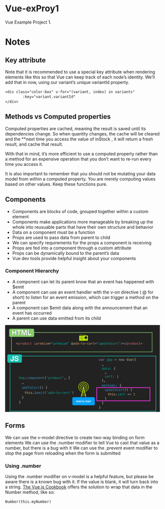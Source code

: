 # Vue-exProy1
Vue Example Project 1.

# Notes

## Key attribute

Note that it is recommended to use a special key attribute when rendering elements like this so that Vue can keep track of each node’s identity. We’ll add that in now, using our variant’s unique variantId property.

    <div class="color-box" v-for="(variant, index) in variants" 
            :key="variant.variantId"
    </div>

## Methods vs Computed properties

Computed properties are cached, meaning the result is saved until its dependencies change. So when quantity changes, the cache will be cleared and the **next time you access the value of inStock , it will return a fresh result, and cache that result.

With that in mind, it’s more efficient to use a computed property rather than a method for an expensive operation that you don’t want to re-run every time you access it.

It is also important to remember that you should not be mutating your data model from within a computed property. You are merely computing values based on other values. Keep these functions pure.

## Components

* Components are blocks of code, grouped together within a custom element
* Components make applications more manageable by breaking up the whole into reusuable parts that have their own structure and behavior
* Data on a component must be a function
* Props are used to pass data from parent to child
* We can specify requirements for the props a component is receiving
* Props are fed into a component through a custom attribute
* Props can be dynamically bound to the parent’s data
* Vue dev tools provide helpful insight about your components

### Component Hierarchy

* A component can let its parent know that an event has happened with $emit
* A component can use an event handler with the v-on directive ( @ for short) to listen for an event emission, which can trigger a method on the parent
* A component can $emit data along with the announcement that an event has occurred
* A parent can use data emitted from its child

![component-hierarchy](component-hierarchy.PNG)

## Forms

We can use the v-model directive to create two-way binding on form elements
We can use the .number modifier to tell Vue to cast that value as a number, but there is a bug with it
We can use the .prevent event modifier to stop the page from reloading when the form is submitted

### Using **.number**

Using the .number modifier on v-model is a helpful feature, but please be aware there is a known bug with it. If the value is blank, it will turn back into a string. [The Vue.js Cookbook](https://vuejs.org/v2/cookbook/form-validation.html#Another-Example-of-Custom-Validation) offers the solution to wrap that data in the Number method, like so:

    Number(this.myNumber)
